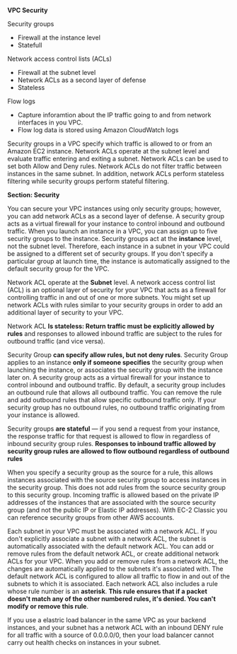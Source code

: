 **VPC Security**

Security groups
- Firewall at the instance level
- Statefull

Network access control lists (ACLs)
- Firewall at the subnet level
- Network ACLs as a second layer of defense
- Stateless

Flow logs
- Capture inforamtion about the IP traffic going to and from network interfaces in you VPC.
- Flow log data is stored using Amazon CloudWatch logs

Security groups in a VPC specify which traffic is allowed to or from an Amazon EC2 instance. Network ACLs operate at the subnet level and evaluate traffic entering and exiting a subnet. Network ACLs can be used to set both Allow and Deny rules. Network ACLs do not filter traffic between instances in the same subnet. In addition, network ACLs perform stateless filtering while security groups perform stateful filtering.

**Section: Security**

You can secure your VPC instances using only security groups; however, you can add network ACLs as a second layer of defense. A security group acts as a virtual firewall for your instance to control inbound and outbound traffic. When you launch an instance in a VPC, you can assign up to five security groups to the instance. Security groups act at the **instance** level, not the subnet level. Therefore, each instance in a subnet in your VPC could be assigned to a different set of security groups. If you don't specify a particular group at launch time, the instance is automatically assigned to the default security group for the VPC.

Network ACL operate at the **Subnet** level. A network access control list (ACL) is an optional layer of security for your VPC that acts as a firewall for controlling traffic in and out of one or more subnets. You might set up network ACLs with rules similar to your security groups in order to add an additional layer of security to your VPC.

Network ACL **Is stateless: Return traffic must be explicitly allowed by rules** and responses to allowed inbound traffic are subject to the rules for outbound traffic (and vice versa).

Security Group **can specify allow rules, but not deny rules**. Security Group applies to an instance **only if someone specifies** the security group when launching the instance, or associates the security group with the instance later on. A security group acts as a virtual firewall for your instance to control inbound and outbound traffic. By default, a security group includes an outbound rule that allows all outbound traffic. You can remove the rule and add outbound rules that allow specific outbound traffic only. If your security group has no outbound rules, no outbound traffic originating from your instance is allowed. 

Security groups **are stateful** — if you send a request from your instance, the response traffic for that request is allowed to flow in regardless of inbound security group rules. **Responses to inbound traffic allowed by security group rules are allowed to flow outbound regardless of outbound rules**

When you specify a security group as the source for a rule, this allows instances associated with the source security group to access instances in the security group. This does not add rules from the source security group to this security group. Incoming traffic is allowed based on the private IP addresses of the instances that are associated with the source security group (and not the public IP or Elastic IP addresses). With EC-2 Classic you can reference security groups from other AWS accounts. 


Each subnet in your VPC must be associated with a network ACL. If you don't explicitly associate a subnet with a network ACL, the subnet is automatically associated with the default network ACL. 
You can add or remove rules from the default network ACL, or create additional network ACLs for your VPC. When you add or remove rules from a network ACL, the changes are automatically applied to the subnets it's associated with.
The default network ACL is configured to allow all traffic to flow in and out of the subnets to which it is associated. Each network ACL also includes a rule whose rule number is an **asterisk**. **This rule ensures that if a packet doesn't match any of the other numbered rules, it's denied. You can't modify or remove this rule**.

If you use a elastric load balancer in the same VPC as your backend instances, and your subnet has a network ACL with an inbound DENY rule for all traffic with a source of 0.0.0.0/0, then your load balancer cannot carry out health checks on instances in your subnet. 



